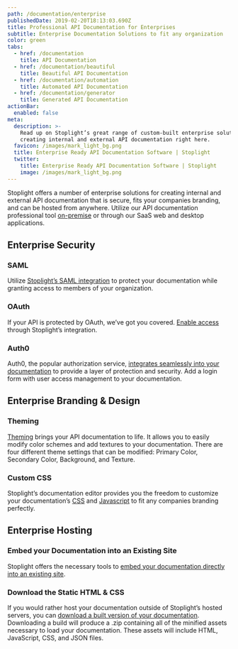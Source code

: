 ```yaml
---
path: /documentation/enterprise
publishedDate: 2019-02-20T18:13:03.690Z
title: Professional API Documentation for Enterprises
subtitle: Enterprise Documentation Solutions to fit any organization
color: green
tabs:
  - href: /documentation
    title: API Documentation
  - href: /documentation/beautiful
    title: Beautiful API Documentation
  - href: /documentation/automation
    title: Automated API Documentation
  - href: /documentation/generator
    title: Generated API Documentation
actionBar:
  enabled: false
meta:
  description: >-
    Read up on Stoplight’s great range of custom-built enterprise solutions for
    creating internal and external API documentation right here.
  favicon: /images/mark_light_bg.png
  title: Enterprise Ready API Documentation Software | Stoplight
  twitter:
    title: Enterprise Ready API Documentation Software | Stoplight
    image: /images/mark_light_bg.png
---
```


Stoplight offers a number of enterprise solutions for creating internal and external API documentation that is secure, fits your companies branding, and can be hosted from anywhere. Utilize our API documentation professional tool [on-premise](https://enterprise.docs.stoplight.io/) or through our SaaS web and desktop applications.

## Enterprise Security

### SAML

Utilize [Stoplight’s SAML integration](https://enterprise.docs.stoplight.io/authentication/saml) to protect your documentation while granting access to members of your organization.

### OAuth

If your API is protected by OAuth, we’ve got you covered. [Enable access](https://docs.stoplight.io/documentation/authorizations/oauth-hubs) through Stoplight’s integration.

### Auth0

Auth0, the popular authorization service, [integrates seamlessly into your documentation](https://docs.stoplight.io/documentation/authorizations/auth0) to provide a layer of protection and security. Add a login form with user access management to your documentation.

## Enterprise Branding & Design

### Theming

[Theming](https://docs.stoplight.io/documentation/design/theming) brings your API documentation to life. It allows you to easily modify color schemes and add textures to your documentation. There are four different theme settings that can be modified: Primary Color, Secondary Color, Background, and Texture.

### Custom CSS

Stoplight’s documentation editor provides you the freedom to customize your documentation’s [CSS](https://docs.stoplight.io/documentation/design/custom-css) and [Javascript](https://docs.stoplight.io/documentation/design/custom-js) to fit any companies branding perfectly.

## Enterprise Hosting

### Embed your Documentation into an Existing Site

Stoplight offers the necessary tools to [embed your documentation directly into an existing site](https://docs.stoplight.io/documentation/embed-your-hub).

### Download the Static HTML & CSS

If you would rather host your documentation outside of Stoplight’s hosted servers, you can [download a built version of your documentation](https://docs.stoplight.io/documentation/download-static-html). Downloading a build will produce a .zip containing all of the minified assets necessary to load your documentation. These assets will include HTML, JavaScript, CSS, and JSON files.
